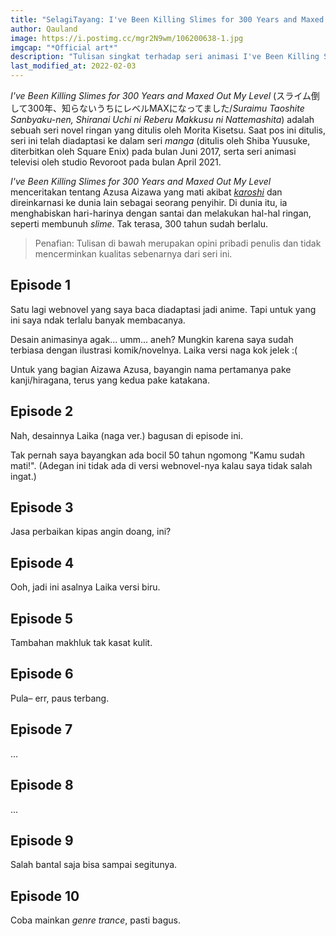 ```yaml
---
title: "SelagiTayang: I've Been Killing Slimes for 300 Years and Maxed Out My Level"
author: Qauland
image: https://i.postimg.cc/mgr2N9wm/106200638-1.jpg
imgcap: "*Official art*"
description: "Tulisan singkat terhadap seri animasi I've Been Killing Slimes for 300 Years and Maxed Out My Level."
last_modified_at: 2022-02-03
---
```


*I've Been Killing Slimes for 300 Years and Maxed Out My Level* (スライム倒して300年、知らないうちにレベルMAXになってました/*Suraimu Taoshite Sanbyaku-nen, Shiranai Uchi ni Reberu Makkusu ni Nattemashita*) adalah sebuah seri novel ringan yang ditulis oleh Morita Kisetsu. Saat pos ini ditulis, seri ini telah diadaptasi ke dalam seri *manga* (ditulis oleh Shiba Yuusuke, diterbitkan oleh Square Enix) pada bulan Juni 2017, serta seri animasi televisi oleh studio Revoroot pada bulan April 2021.

*I've Been Killing Slimes for 300 Years and Maxed Out My Level* menceritakan tentang Azusa Aizawa yang mati akibat [*karoshi*](<https://en.wikipedia.org/wiki/Karoshi>) dan direinkarnasi ke dunia lain sebagai seorang penyihir. Di dunia itu, ia menghabiskan hari-harinya dengan santai dan melakukan hal-hal ringan, seperti membunuh *slime*. Tak terasa, 300 tahun sudah berlalu.

> Penafian: Tulisan di bawah merupakan opini pribadi penulis dan tidak mencerminkan kualitas sebenarnya dari seri ini.

## Episode 1

Satu lagi webnovel yang saya baca diadaptasi jadi anime. Tapi untuk yang ini saya ndak terlalu banyak membacanya.

Desain animasinya agak... umm... aneh? Mungkin karena saya sudah terbiasa dengan ilustrasi komik/novelnya. Laika versi naga kok jelek :(

Untuk yang bagian Aizawa Azusa, bayangin nama pertamanya pake kanji/hiragana, terus yang kedua pake katakana.

## Episode 2

Nah, desainnya Laika (naga ver.) bagusan di episode ini.

Tak pernah saya bayangkan ada bocil 50 tahun ngomong "Kamu sudah mati!". (Adegan ini tidak ada di versi webnovel-nya kalau saya tidak salah ingat.)

## Episode 3

Jasa perbaikan kipas angin doang, ini?

## Episode 4

Ooh, jadi ini asalnya Laika versi biru.

## Episode 5

Tambahan makhluk tak kasat kulit.

## Episode 6

Pula– err, paus terbang.

## Episode 7

...

## Episode 8

...

## Episode 9

Salah bantal saja bisa sampai segitunya.

## Episode 10

Coba mainkan *genre trance*, pasti bagus.

